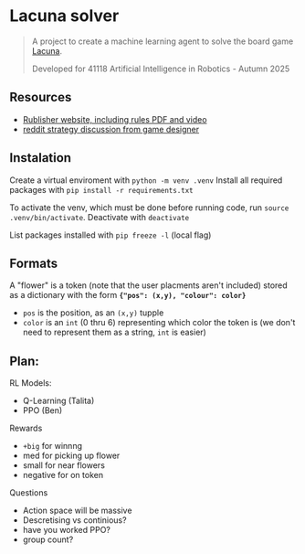 # Lacuna solver
> A project to create a machine learning agent to solve the board game
> [Lacuna](https://boardgamegeek.com/boardgame/386937/lacuna).
>
> Developed for 41118 Artificial Intelligence in Robotics - Autumn 2025

## Resources
- [Rublisher website, including rules PDF and video](https://www.cmyk.games/products/lacuna)
- [reddit strategy discussion from game designer](https://www.reddit.com/r/boardgames/comments/187cqiu/lacuna/)


## Instalation

Create a virtual enviroment with `python -m venv .venv`
Install all required packages with `pip install -r requirements.txt`

To activate the venv, which must be done before running code, run `source .venv/bin/activate`.
Deactivate with `deactivate`

List packages installed with `pip freeze -l` (local flag)

## Formats
<!-- TODO update -->
A "flower" is a token (note that the user placments aren't included) stored as a dictionary with the form **`{"pos": (x,y), "colour": color}`**
- `pos` is the position, as an `(x,y)` tupple
- `color` is an `int` (0 thru 6) representing which color the token is (we don't need to represent them as a string, `int` is easier)


## Plan:
RL Models:
- Q-Learning (Talita)
- PPO (Ben)

Rewards
- `+big` for winnng
- med for picking up flower
- small for near flowers
- negative for on token

Questions
- Action space will be massive
- Descretising vs continious?
- have you worked PPO?
- group count?